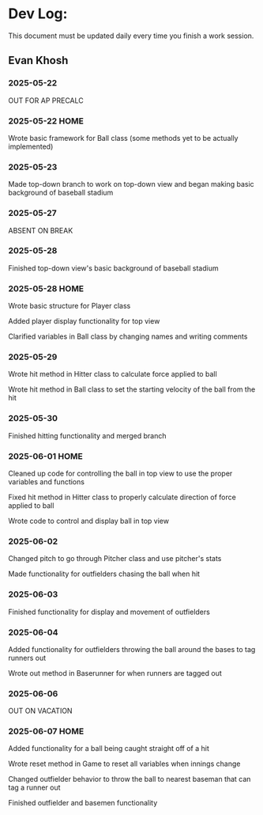 # Dev Log:

This document must be updated daily every time you finish a work session.

## Evan Khosh

### 2025-05-22
OUT FOR AP PRECALC

### 2025-05-22 HOME
Wrote basic framework for Ball class (some methods yet to be actually implemented)

### 2025-05-23
Made top-down branch to work on top-down view and began making basic background of baseball stadium

### 2025-05-27
ABSENT ON BREAK

### 2025-05-28
Finished top-down view's basic background of baseball stadium

### 2025-05-28 HOME
Wrote basic structure for Player class

Added player display functionality for top view

Clarified variables in Ball class by changing names and writing comments

### 2025-05-29
Wrote hit method in Hitter class to calculate force applied to ball

Wrote hit method in Ball class to set the starting velocity of the ball from the hit

### 2025-05-30
Finished hitting functionality and merged branch

### 2025-06-01 HOME
Cleaned up code for controlling the ball in top view to use the proper variables and functions

Fixed hit method in Hitter class to properly calculate direction of force applied to ball

Wrote code to control and display ball in top view

### 2025-06-02
Changed pitch to go through Pitcher class and use pitcher's stats

Made functionality for outfielders chasing the ball when hit

### 2025-06-03
Finished functionality for display and movement of outfielders

### 2025-06-04
Added functionality for outfielders throwing the ball around the bases to tag runners out

Wrote out method in Baserunner for when runners are tagged out

### 2025-06-06
OUT ON VACATION

### 2025-06-07 HOME
Added functionality for a ball being caught straight off of a hit

Wrote reset method in Game to reset all variables when innings change

Changed outfielder behavior to throw the ball to nearest baseman that can tag a runner out

Finished outfielder and basemen functionality

